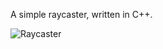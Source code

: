 A simple raycaster, written in C++.

![Raycaster](http://declanhopkins.com/static/images/screenshots/raycaster.png)
